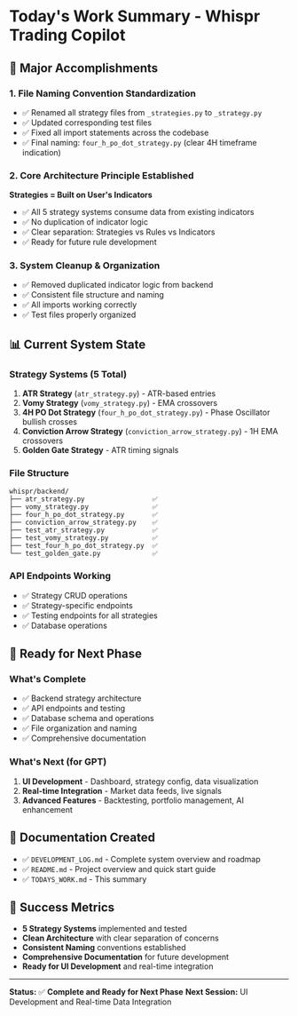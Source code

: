 # Today's Work Summary - Whispr Trading Copilot

## 🎯 Major Accomplishments

### 1. **File Naming Convention Standardization**
- ✅ Renamed all strategy files from `_strategies.py` to `_strategy.py`
- ✅ Updated corresponding test files
- ✅ Fixed all import statements across the codebase
- ✅ Final naming: `four_h_po_dot_strategy.py` (clear 4H timeframe indication)

### 2. **Core Architecture Principle Established**
**Strategies = Built on User's Indicators**
- ✅ All 5 strategy systems consume data from existing indicators
- ✅ No duplication of indicator logic
- ✅ Clear separation: Strategies vs Rules vs Indicators
- ✅ Ready for future rule development

### 3. **System Cleanup & Organization**
- ✅ Removed duplicated indicator logic from backend
- ✅ Consistent file structure and naming
- ✅ All imports working correctly
- ✅ Test files properly organized

## 📊 Current System State

### Strategy Systems (5 Total)
1. **ATR Strategy** (`atr_strategy.py`) - ATR-based entries
2. **Vomy Strategy** (`vomy_strategy.py`) - EMA crossovers
3. **4H PO Dot Strategy** (`four_h_po_dot_strategy.py`) - Phase Oscillator bullish crosses
4. **Conviction Arrow Strategy** (`conviction_arrow_strategy.py`) - 1H EMA crossovers
5. **Golden Gate Strategy** - ATR timing signals

### File Structure
```
whispr/backend/
├── atr_strategy.py                 ✅
├── vomy_strategy.py                ✅
├── four_h_po_dot_strategy.py       ✅
├── conviction_arrow_strategy.py    ✅
├── test_atr_strategy.py            ✅
├── test_vomy_strategy.py           ✅
├── test_four_h_po_dot_strategy.py  ✅
└── test_golden_gate.py             ✅
```

### API Endpoints Working
- ✅ Strategy CRUD operations
- ✅ Strategy-specific endpoints
- ✅ Testing endpoints for all strategies
- ✅ Database operations

## 🚀 Ready for Next Phase

### What's Complete
- ✅ Backend strategy architecture
- ✅ API endpoints and testing
- ✅ Database schema and operations
- ✅ File organization and naming
- ✅ Comprehensive documentation

### What's Next (for GPT)
1. **UI Development** - Dashboard, strategy config, data visualization
2. **Real-time Integration** - Market data feeds, live signals
3. **Advanced Features** - Backtesting, portfolio management, AI enhancement

## 📝 Documentation Created
- ✅ `DEVELOPMENT_LOG.md` - Complete system overview and roadmap
- ✅ `README.md` - Project overview and quick start guide
- ✅ `TODAYS_WORK.md` - This summary

## 🎉 Success Metrics
- **5 Strategy Systems** implemented and tested
- **Clean Architecture** with clear separation of concerns
- **Consistent Naming** conventions established
- **Comprehensive Documentation** for future development
- **Ready for UI Development** and real-time integration

---

**Status:** ✅ **Complete and Ready for Next Phase**
**Next Session:** UI Development and Real-time Data Integration 